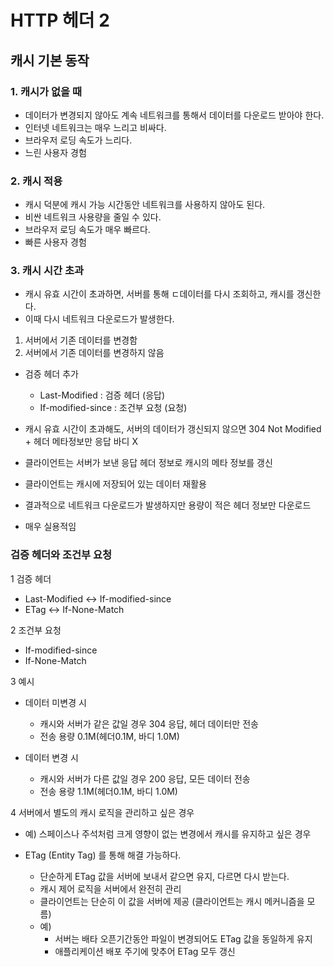# HTTP 헤더 2

## 캐시 기본 동작

### 1. 캐시가 없을 때
 - 데이터가 변경되지 않아도 계속 네트워크를 통해서 데이터를 다운로드 받아야 한다.
 - 인터넷 네트워크는 매우 느리고 비싸다.
 - 브라우저 로딩 속도가 느리다.
 - 느린 사용자 경험
 
### 2. 캐시 적용
 - 캐시 덕분에 캐시 가능 시간동안 네트워크를 사용하지 않아도 된다.
 - 비싼 네트워크 사용량을 줄일 수 있다.
 - 브라우저 로딩 속도가 매우 빠르다.
 - 빠른 사용자 경험
 
### 3. 캐시 시간 초과
 - 캐시 유효 시간이 초과하면, 서버를 통해 ㄷ데이터를 다시 조회하고, 캐시를 갱신한다.
 - 이때 다시 네트워크 다운로드가 발생한다.
 
 1. 서버에서 기존 데이터를 변경함 
 2. 서버에서 기존 데이터를 변경하지 않음
 
   - 검증 헤더 추가
     - Last-Modified : 검증 헤더 (응답)
     - If-modified-since : 조건부 요청 (요청)
     
   - 캐시 유효 시간이 초과해도, 서버의 데이터가 갱신되지 않으면 304 Not Modified + 헤더 메타정보만 응답 바디 X
   - 클라이언트는 서버가 보낸 응답 헤더 정보로 캐시의 메타 정보를 갱신
   - 클라이언트는 캐시에 저장되어 있는 데이터 재활용
   - 결과적으로 네트워크 다운로드가 발생하지만 용량이 적은 헤더 정보만 다운로드
   - 매우 실용적임
  
 ### 검증 헤더와 조건부 요청
 
 1 검증 헤더
  - Last-Modified <-> If-modified-since
  - ETag <-> If-None-Match
  
 2 조건부 요청
 - If-modified-since
 - If-None-Match
 
 3 예시
  - 데이터 미변경 시
    - 캐시와 서버가 같은 값일 경우 304 응답, 헤더 데이터만 전송
    - 전송 용량 0.1M(헤더0.1M, 바디 1.0M)
    
  - 데이터 변경 시
    - 캐시와 서버가 다른 값일 경우 200 응답, 모든 데이터 전송
    - 전송 용량 1.1M(헤더0.1M, 바디 1.0M)
    
 4 서버에서 별도의 캐시 로직을 관리하고 싶은 경우
   - 예) 스페이스나 주석처럼 크게 영향이 없는 변경에서 캐시를 유지하고 싶은 경우
   
   - ETag (Entity Tag) 를 통해 해결 가능하다.
     - 단순하게 ETag 값을 서버에 보내서 같으면 유지, 다르면 다시 받는다.
     - 캐시 제어 로직을 서버에서 완전히 관리
     - 클라이언트는 단순히 이 값을 서버에 제공 (클라이언트는 캐시 메커니즘을 모름)
     - 예) 
       - 서버는 배타 오픈기간동안 파일이 변경되어도 ETag 값을 동일하게 유지
       - 애플리케이션 배포 주기에 맞추어 ETag 모두 갱신
     
   
   
 
 
